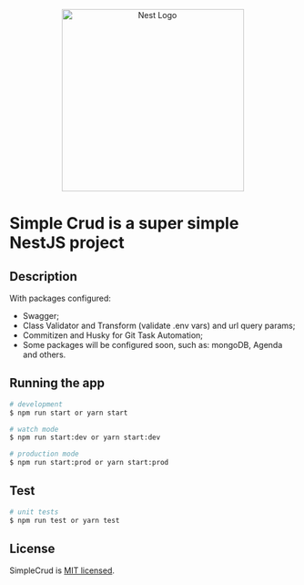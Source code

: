 <p align="center">
  <a href="http://nestjs.com/" target="blank"><img src="https://nestjs.com/img/logo_text.svg" width="320" alt="Nest Logo" /></a>
</p>

<h1>Simple Crud is a super simple NestJS project</h1>

## Description

With packages configured:
* Swagger;
* Class Validator and Transform (validate .env vars) and url query params;
* Commitizen and Husky for Git Task Automation;
* Some packages will be configured soon, such as: mongoDB, Agenda and others.

## Running the app

```bash
# development
$ npm run start or yarn start

# watch mode
$ npm run start:dev or yarn start:dev

# production mode
$ npm run start:prod or yarn start:prod
```

## Test

```bash
# unit tests
$ npm run test or yarn test

```

## License

SimpleCrud is [MIT licensed](LICENSE).
